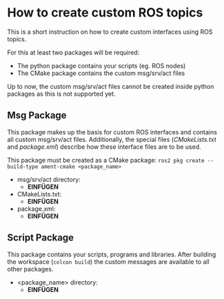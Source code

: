 # How to create custom ROS topics
This is a short instruction on how to create custom interfaces using ROS topics.  

For this at least two packages will be required:
* The python package contains your scripts (eg. ROS nodes)
* The CMake package contains the custom msg/srv/act files  

Up to now, the custom msg/srv/act files cannot be created inside python packages as this is not supported yet.  

## Msg Package
This package makes up the basis for custom ROS interfaces and contains all custom msg/srv/act files. Additionally, the special files (_CMakeLists.txt_ and _package.xml_) describe how these interface files are to be used.  

This package must be created as a CMake package: `ros2 pkg create --build-type ament-cmake <package_name>`  

* msg/srv/act directory:
  * __EINFÜGEN__
* CMakeLists.txt:
  * __EINFÜGEN__
* package.xml:
  * __EINFÜGEN__


## Script Package
This package contains your scripts, programs and libraries. After building the workspace (`colcon build`) the custom messages are available to all other packages.  

* <package_name> directory:
  * __EINFÜGEN__
